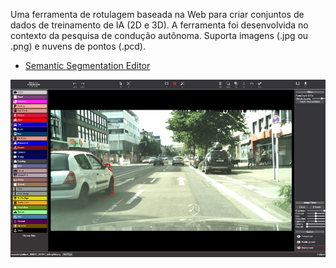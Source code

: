Uma ferramenta de rotulagem baseada na Web para criar conjuntos de dados de treinamento de IA (2D e 3D). A ferramenta foi desenvolvida no contexto da pesquisa de condução autônoma. Suporta imagens (.jpg ou .png) e nuvens de pontos (.pcd).


- [Semantic Segmentation Editor](https://github.com/Hitachi-Automotive-And-Industry-Lab/semantic-segmentation-editor)



<img align="center"  src="https://github.com/dmandrioli/sse-extra/raw/master/Capture2D1.jpg" alt="Hitachi">


